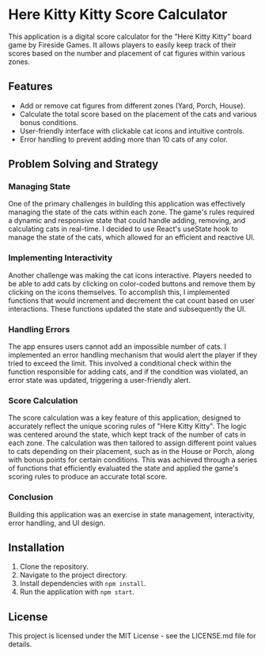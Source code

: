 # Here Kitty Kitty Score Calculator

This application is a digital score calculator for the "Here Kitty Kitty" board game by Fireside Games. It allows players to easily keep track of their scores based on the number and placement of cat figures within various zones.

## Features

- Add or remove cat figures from different zones (Yard, Porch, House).
- Calculate the total score based on the placement of the cats and various bonus conditions.
- User-friendly interface with clickable cat icons and intuitive controls.
- Error handling to prevent adding more than 10 cats of any color.

## Problem Solving and Strategy

### Managing State

One of the primary challenges in building this application was effectively managing the state of the cats within each zone. The game's rules required a dynamic and responsive state that could handle adding, removing, and calculating cats in real-time. I decided to use React's useState hook to manage the state of the cats, which allowed for an efficient and reactive UI.

### Implementing Interactivity

Another challenge was making the cat icons interactive. Players needed to be able to add cats by clicking on color-coded buttons and remove them by clicking on the icons themselves. To accomplish this, I implemented functions that would increment and decrement the cat count based on user interactions. These functions updated the state and subsequently the UI.

### Handling Errors

The app ensures users cannot add an impossible number of cats. I implemented an error handling mechanism that would alert the player if they tried to exceed the limit. This involved a conditional check within the function responsible for adding cats, and if the condition was violated, an error state was updated, triggering a user-friendly alert.

### Score Calculation

The score calculation was a key feature of this application, designed to accurately reflect the unique scoring rules of "Here Kitty Kitty". The logic was centered around the state, which kept track of the number of cats in each zone. The calculation was then tailored to assign different point values to cats depending on their placement, such as in the House or Porch, along with bonus points for certain conditions. This was achieved through a series of functions that efficiently evaluated the state and applied the game's scoring rules to produce an accurate total score.

### Conclusion

Building this application was an exercise in state management, interactivity, error handling, and UI design.

## Installation

1. Clone the repository.
2. Navigate to the project directory.
3. Install dependencies with `npm install`.
4. Run the application with `npm start`.

## License

This project is licensed under the MIT License - see the LICENSE.md file for details.
